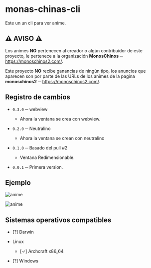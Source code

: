 # **monas-chinas-cli**
Este un un cli para ver anime.

## ⚠️ **AVISO** ⚠️
Los animes **NO** pertenecen al creador o algún contribuidor de este proyecto,
le pertenece a la organización **MonosChinos** ─ https://monoschinos2.com/.

Este proyecto **NO** recibe ganancias de ningún tipo, los anuncios que aparecen son por parte de las URLs de los animes de la pagina **monoschinos2** ─ https://monoschinos2.com/.

## **Registro de cambios**
- `0.3.0` ─ webview
  + Ahora la ventana se crea con webview.

- `0.2.0` ─ Neutralino
  + Ahora la ventana se crean con neutralino

- `0.1.0` ─ Basado del pull #2
  + Ventana Redimensionable.

- `0.0.1` ─ Primera version.

## **Ejemplo**
![anime](https://user-images.githubusercontent.com/78381898/153124219-4c50aec3-0087-4204-8f44-8c563af6d9b0.png)

![anime](https://user-images.githubusercontent.com/78381898/153124225-63cb6851-ce37-4639-a568-545ab8d5c1e9.png)

## Sistemas operativos compatibles

- [?] Darwin

- Linux
  
  + [✓] Archcraft x86_64

- [?] Windows